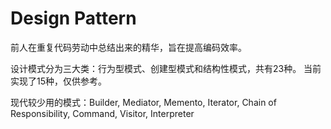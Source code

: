 # Design Pattern

前人在重复代码劳动中总结出来的精华，旨在提高编码效率。

设计模式分为三大类：行为型模式、创建型模式和结构性模式，共有23种。
当前实现了15种，仅供参考。

现代较少用的模式：Builder, Mediator, Memento, Iterator, Chain of Responsibility, 
               Command, Visitor, Interpreter
